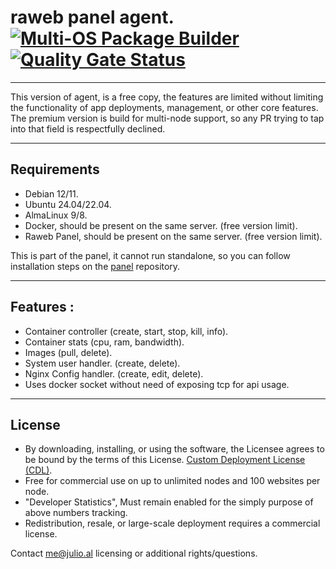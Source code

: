 # raweb panel agent. [![Multi-OS Package Builder](https://github.com/raweb-panel/agent/actions/workflows/workflow.yml/badge.svg)](https://github.com/raweb-panel/agent/actions/workflows/workflow.yml) [![Quality Gate Status](https://sonarcloud.io/api/project_badges/measure?project=raweb-panel_agent&metric=alert_status)](https://sonarcloud.io/summary/new_code?id=raweb-panel_agent)

---

 This version of agent, is a free copy, the features are limited without limiting the functionality of app deployments, management, or other core features. 
 The premium version is build for multi-node support, so any PR trying to tap into that field is respectfully declined.

---

## Requirements 

- Debian 12/11.
- Ubuntu 24.04/22.04.
- AlmaLinux 9/8.
- Docker, should be present on the same server. (free version limit).
- Raweb Panel, should be present on the same server. (free version limit).

This is part of the panel, it cannot run standalone, so you can follow installation steps on the [panel](https://github.com/raweb-panel/raweb) repository.

---

## Features :
 - Container controller (create, start, stop, kill, info).
 - Container stats (cpu, ram, bandwidth).
 - Images (pull, delete).
 - System user handler. (create, delete).
 - Nginx Config handler. (create, edit, delete).
 - Uses docker socket without need of exposing tcp for api usage.

 --- 

## License

- By downloading, installing, or using the software, the Licensee agrees to be bound by the terms of this License. [Custom Deployment License (CDL)](./LICENSE.md).  
- Free for commercial use on up to unlimited nodes and 100 websites per node.
- "Developer Statistics", Must remain enabled for the simply purpose of above numbers tracking.
- Redistribution, resale, or large-scale deployment requires a commercial license.

Contact me@julio.al licensing or additional rights/questions.
